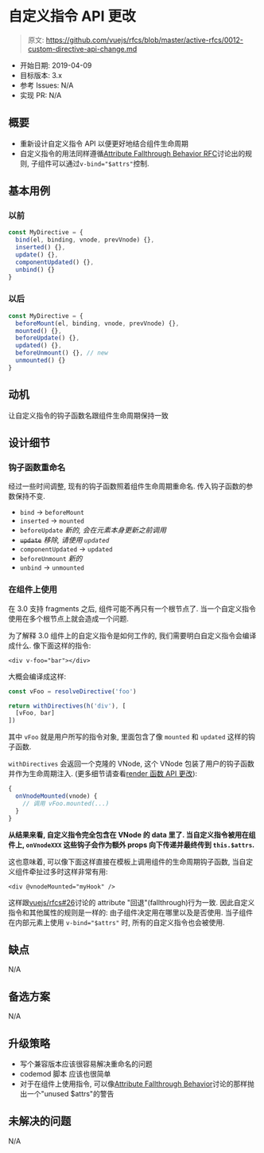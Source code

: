 # 自定义指令 API 更改

> 原文: <https://github.com/vuejs/rfcs/blob/master/active-rfcs/0012-custom-directive-api-change.md>

- 开始日期: 2019-04-09
- 目标版本: 3.x
- 参考 Issues: N/A
- 实现 PR: N/A

## 概要

- 重新设计自定义指令 API 以便更好地结合组件生命周期
- 自定义指令的用法同样遵循[Attribute Fallthrough Behavior RFC](https://github.com/vuejs/rfcs/pull/26)讨论出的规则, 子组件可以通过`v-bind="$attrs"`控制.

## 基本用例

### 以前

``` js
const MyDirective = {
  bind(el, binding, vnode, prevVnode) {},
  inserted() {},
  update() {},
  componentUpdated() {},
  unbind() {}
}
```

### 以后

``` js
const MyDirective = {
  beforeMount(el, binding, vnode, prevVnode) {},
  mounted() {},
  beforeUpdate() {},
  updated() {},
  beforeUnmount() {}, // new
  unmounted() {}
}
```

## 动机

让自定义指令的钩子函数名跟组件生命周期保持一致

## 设计细节

### 钩子函数重命名

经过一些时间调整, 现有的钩子函数照着组件生命周期重命名. 传入钩子函数的参数保持不变.

- `bind` -> `beforeMount`
- `inserted` -> `mounted`
- `beforeUpdate` *新的, 会在元素本身更新之前调用*
- ~~`update`~~ *移除, 请使用 `updated`*
- `componentUpdated` -> `updated`
- `beforeUnmount` *新的*
- `unbind` -> `unmounted`

### 在组件上使用

在 3.0 支持 fragments 之后, 组件可能不再只有一个根节点了. 当一个自定义指令使用在多个根节点上就会造成一个问题.

为了解释 3.0 组件上的自定义指令是如何工作的, 我们需要明白自定义指令会编译成什么. 像下面这样的指令: 

``` vue
<div v-foo="bar"></div>
```

大概会编译成这样: 

``` js
const vFoo = resolveDirective('foo')

return withDirectives(h('div'), [
  [vFoo, bar]
])
```

其中 `vFoo` 就是用户所写的指令对象, 里面包含了像 `mounted` 和 `updated` 这样的钩子函数. 

`withDirectives` 会返回一个克隆的 VNode, 这个 VNode 包装了用户的钩子函数并作为生命周期注入. (更多细节请查看[render 函数 API 更改](./RFCs/0008-render-function-api-change.html#特别-保留-的-props)): 

``` js
{
  onVnodeMounted(vnode) {
    // 调用 vFoo.mounted(...)
  }
}
```

**从结果来看, 自定义指令完全包含在 VNode 的 data 里了. 当自定义指令被用在组件上, `onVnodeXXX` 这些钩子会作为额外 props 向下传递并最终传到 `this.$attrs`.**

这也意味着, 可以像下面这样直接在模板上调用组件的生命周期钩子函数, 当自定义组件牵扯过多时这样非常有用: 

``` vue
<div @vnodeMounted="myHook" />
```

这样跟[vuejs/rfcs#26](https://github.com/vuejs/rfcs/pull/26)讨论的 attribute "回退"(fallthrough)行为一致. 因此自定义指令和其他属性的规则是一样的: 由子组件决定用在哪里以及是否使用. 当子组件在内部元素上使用 `v-bind="$attrs"` 时, 所有的自定义指令也会被使用.

## 缺点

N/A

## 备选方案

N/A

## 升级策略

- 写个兼容版本应该很容易解决重命名的问题
- codemod 脚本 应该也很简单
- 对于在组件上使用指令, 可以像[Attribute Fallthrough Behavior](https://github.com/vuejs/rfcs/pull/26)讨论的那样抛出一个"unused $attrs"的警告

## 未解决的问题

N/A
